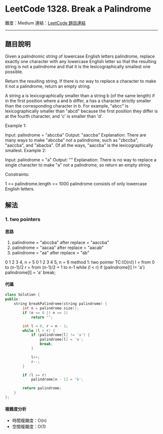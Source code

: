# LeetCode 1328. Break a Palindrome

難度：Medium
連結：[LeetCode 題目連結](https://leetcode.com/problems/break-a-palindrome/description/)

---

## 題目說明
    
Given a palindromic string of lowercase English letters palindrome, replace exactly one character with any lowercase English letter so that the resulting string is not a palindrome and that it is the lexicographically smallest one possible.

Return the resulting string. If there is no way to replace a character to make it not a palindrome, return an empty string.

A string a is lexicographically smaller than a string b (of the same length) if in the first position where a and b differ, a has a character strictly smaller than the corresponding character in b. For example, "abcc" is lexicographically smaller than "abcd" because the first position they differ is at the fourth character, and 'c' is smaller than 'd'.

 

Example 1:

Input: palindrome = "abccba"
Output: "aaccba"
Explanation: There are many ways to make "abccba" not a palindrome, such as "zbccba", "aaccba", and "abacba".
Of all the ways, "aaccba" is the lexicographically smallest.
Example 2:

Input: palindrome = "a"
Output: ""
Explanation: There is no way to replace a single character to make "a" not a palindrome, so return an empty string.
 

Constraints:

1 <= palindrome.length <= 1000
palindrome consists of only lowercase English letters.

## 解法
### 1. two pointers
#### 思路

1. palindrome = "abccba"
    after replace = "aaccba"
2. palindrome = "aacaa"
    after replace = "aacab"
3. palindrome = "aa"
    after replace = "ab"

0 1 2 3 4, n = 5
0 1 2 3 4 5, n = 6
method 1: two pointer TC:(O(n))
    l = from 0 to (n-1)/2
    r = from (n-1)/2 + 1 to n-1
    while (l < r)
        if (palindrome[l] != 'a')
            palindrome[l] = 'a'
            break;

#### 代碼
```c++
class Solution {
public:
    string breakPalindrome(string palindrome) {
        int n = palindrome.size();
        if (n == 0 || n == 1)
            return "";

        int l = 0, r = n - 1;
        while (l < r) {
            if (palindrome[l] != 'a') {
                palindrome[l] = 'a';
                break;
            }

            l++;
            r--;
        }

        if (l >= r)
            palindrome[n - 1] = 'b';

        return palindrome;
    }
};
```

#### 複雜度分析

- 時間複雜度：O(n)
- 空間複雜度：O(1)
